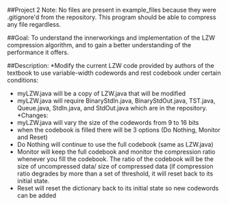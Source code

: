 ##Project 2
Note: No files are present in example_files because they were .gitignore'd from the repository. This program should be able to compress any file regardless.

##Goal: To understand the innerworkings and implementation of the LZW compression algorithm, and to gain a better understanding of the performance it offers.

##Description: 
  *Modify the current LZW code provided by authors of the textbook to use variable-width codewords and rest codebook under certain conditions:
  *   myLZW.java will be a copy of LZW.java that will be modified
  *   myLZW.java will require BinaryStdIn.java, BinaryStdOut.java, TST.java, Queue.java, StdIn.java, and StdOut.java which are in the repository.
  *Changes:
  *   myLZW.java will vary the size of the codewords from 9 to 16 bits
  *   when the codebook is filled there will be 3 options (Do Nothing, Monitor and Reset)
  *   Do Nothing will continue to use the full codebook (same as LZW.java)
  *   Monitor will keep the full codebook and monitor the compression ratio whenever you fill the codebook. The ratio of the codebook will be the size of uncompressed data/ size of compressed data (if compression ratio degrades by more than a set of threshold, it will reset back to its initial state.
  *    Reset will reset the dictionary back to its initial state so new codewords can be added
